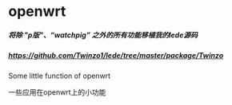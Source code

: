 # openwrt
##### 将除 "p版"、“watchpig” 之外的所有功能移植我的lede源码
##### https://github.com/Twinzo1/lede/tree/master/package/Twinzo
Some little function of openwrt

一些应用在openwrt上的小功能
